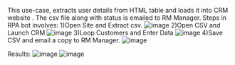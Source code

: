 This use-case, extracts user details from HTML table and loads it into CRM website . The csv file along with status is emailed to RM Manager.
Steps in RPA bot involves:
1)Open Site and Extract csv.
![image](https://user-images.githubusercontent.com/82325528/220447388-7b724df0-5fe0-44f9-9ce3-8bb280ed76b7.png)
2)Open CSV and Launch CRM
![image](https://user-images.githubusercontent.com/82325528/220447457-8a9660f9-3f8d-4df1-adad-6405ef9e72da.png)
3)Loop Customers and Enter Data
![image](https://user-images.githubusercontent.com/82325528/220447563-149c2a48-c0a9-4ada-91b8-0a38895a8984.png)
4)Save CSV and email a copy to RM Manager.
![image](https://user-images.githubusercontent.com/82325528/220447630-e912ad07-e312-441d-87be-058430ce7008.png)

Results:
![image](https://user-images.githubusercontent.com/82325528/220447718-bb3a5499-7436-4f95-b89a-62c0f85c34a5.png)
![image](https://user-images.githubusercontent.com/82325528/220447769-835cb179-41a0-4275-aaa0-b5e2178f3756.png)

